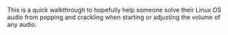 This is a quick walkthrough to hopefully help someone solve their Linux OS audio from popping and crackling when starting or adjusting the volume of any audio.
